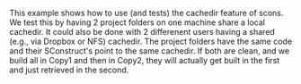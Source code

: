 This example shows how to use (and tests) the cachedir feature of scons. We test this by having 2 project folders on one machine share a local cachedir. It could also be done with 2 differenent users having a shared (e.g., via Dropbox or NFS) cachedir. The project folders have the same code and their SConstruct's point to the same cachedir. If both are clean, and we build all in Copy1 and then in Copy2, they will actually get built in the first and just retrieved in the second.
